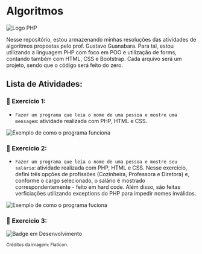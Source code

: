 <h1> Algoritmos </h1>

![Logo PHP](https://user-images.githubusercontent.com/101363952/178618348-910838f7-128c-4abf-abdd-0780bcad8275.png)

Nesse repositório, estou armazenando minhas resoluções das atividades de algoritmos propostas pelo prof. Gustavo Guanabara. Para tal, estou utilizando a linguagem PHP com foco em POO e utilização de forms, contando também com HTML, CSS e Bootstrap. Cada arquivo será um projeto, sendo que o código será feito do zero.

## Lista de Atividades: ##

### :hammer: Exercício 1: ### 

- `Fazer um programa que leia o nome de uma pessoa e mostre uma mensagem`: atividade realizada com PHP, HTML e CSS.

![Exemplo de como o programa funciona](https://user-images.githubusercontent.com/101363952/178624076-6545879e-6168-4884-9d40-efaf99d10d72.png)

### :hammer: Exercício 2: ### 

- `Fazer um programa que leia o nome de uma pessoa e mostre seu salário`: atividade realizada com PHP, HTML e CSS. Nesse exercício, defini três opções de profissões (Cozinheira, Professora e Diretora) e, conforme o cargo selecionado, o salário é mostrado correspondentemente - feito em hard code. Além disso, são feitas verficiações utilizando exceptions do PHP para impedir nomes inválidos.

![Exemplo de como o programa fuciona](https://user-images.githubusercontent.com/101363952/179431658-efe89833-143c-43ab-8ca0-b349cce4f382.png)

### :hammer: Exercício 3: ### 

![Badge em Desenvolvimento](http://img.shields.io/static/v1?label=STATUS&message=EM%20DESENVOLVIMENTO&color=GREEN&style=for-the-badge)


<sub align="center">Créditos da imagem: Flaticon.</sub>
